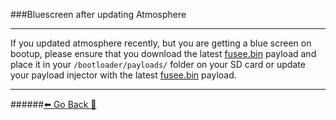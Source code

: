 ###Bluescreen after updating Atmosphere
***
If you updated atmosphere recently, but you are getting a blue screen on bootup, please ensure that you download the latest [fusee.bin](https://github.com/Atmosphere-NX/Atmosphere/releases/latest/download/fusee.bin) payload and place it in your `/bootloader/payloads/` folder on your SD card or update your payload injector with the latest [fusee.bin](https://github.com/Atmosphere-NX/Atmosphere/releases/latest/download/fusee.bin) payload. 


***
######[⬅️ Go Back 🦝](https://rentry.org/SwitchFAQ)
